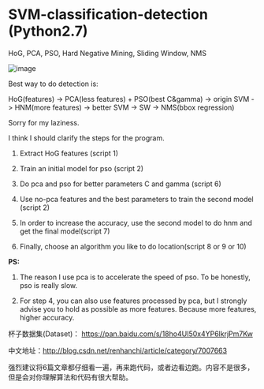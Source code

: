 # SVM-classification-detection (Python2.7)
HoG, PCA, PSO, Hard Negative Mining, Sliding Window, NMS


![image](https://github.com/HansRen1024/SVM-classification-localization/blob/master/example.gif)


Best way to do detection is:

HoG(features) -> PCA(less features) + PSO(best C&gamma) -> origin SVM -> HNM(more features) -> better SVM -> SW -> NMS(bbox regression)

Sorry for my laziness.

I think I should clarify the steps for the program.

1. Extract HoG features (script 1)

2. Train an initial model for pso (script 2)

3. Do pca and pso for better parameters C and gamma (script 6)

4. Use no-pca features and the best parameters to train the second model (script 2)

5. In order to increase the accuracy, use the second model to do hnm and get the final model(script 7)

6. Finally, choose an algorithm you like to do location(script 8 or 9 or 10)

**PS:**

1. The reason I use pca is to accelerate the speed of pso. To be honestly, pso is really slow.

2. For step 4, you can also use features processed by pca, but I strongly advise you to hold as possible as more features. Because more features, higher accuracy.

杯子数据集(Dataset)： https://pan.baidu.com/s/18ho4UI50x4YP6lkrjPm7Kw

中文地址：http://blog.csdn.net/renhanchi/article/category/7007663

强烈建议将6篇文章都仔细看一遍，再来跑代码，或者边看边跑。内容不是很多，但是会对你理解算法和代码有很大帮助。
